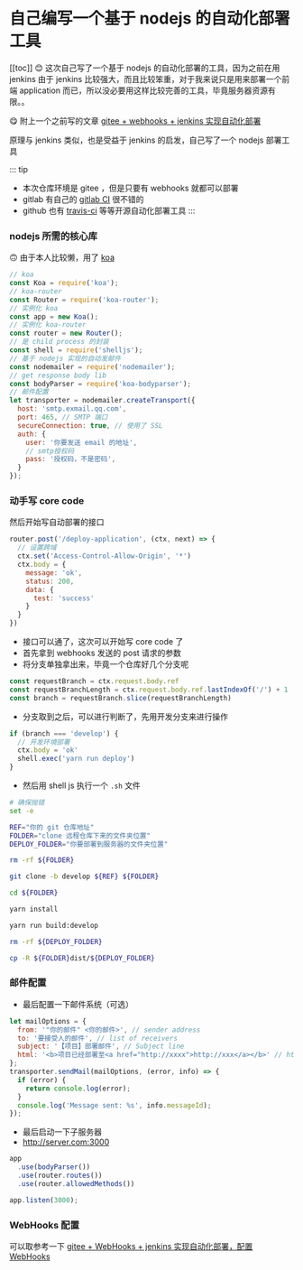 # 自己编写一个基于 nodejs 的自动化部署工具
[[toc]]
:blush: 这次自己写了一个基于 nodejs 的自动化部署的工具，因为之前在用 jenkins 由于 jenkins 比较强大，而且比较笨重，对于我来说只是用来部署一个前端 application 而已，所以没必要用这样比较完善的工具，毕竟服务器资源有限。。

:yum: 附上一个之前写的文章
[gitee + webhooks + jenkins 实现自动化部署](https://smalin.cn/Linux/Jenkins.html)

原理与 jenkins 类似，也是受益于 jenkins 的启发，自己写了一个 nodejs 部署工具

::: tip
- 本次仓库环境是 gitee ，但是只要有 webhooks 就都可以部署
- gitlab 有自己的 [gitlab CI](https://docs.gitlab.com/ee/ci/) 很不错的
- github 也有 [travis-ci](https://travis-ci.org/) 等等开源自动化部署工具
:::
### nodejs 所需的核心库

:upside_down_face: 由于本人比较懒，用了 [koa](https://koa.bootcss.com/)
``` js
// koa
const Koa = require('koa');
// koa-router
const Router = require('koa-router');
// 实例化 koa
const app = new Koa();
// 实例化 koa-router
const router = new Router();
// 是 child process 的封装
const shell = require('shelljs');
// 基于 nodejs 实现的自动发邮件
const nodemailer = require('nodemailer');
// get response body lib
const bodyParser = require('koa-bodyparser');
// 邮件配置
let transporter = nodemailer.createTransport({
  host: 'smtp.exmail.qq.com',
  port: 465, // SMTP 端口
  secureConnection: true, // 使用了 SSL
  auth: {
    user: '你要发送 email 的地址',
    // smtp授权码
    pass: '授权码，不是密码',
  }
});
```
### 动手写 core code
然后开始写自动部署的接口

``` js
router.post('/deploy-application', (ctx, next) => {
  // 设置跨域
  ctx.set('Access-Control-Allow-Origin', '*')
  ctx.body = {
    message: 'ok',
    status: 200,
    data: {
      test: 'success'
    }
  }
})
```
- 接口可以通了，这次可以开始写 core code 了
- 首先拿到 webhooks 发送的 post 请求的参数
- 将分支单独拿出来，毕竟一个仓库好几个分支呢
``` js
const requestBranch = ctx.request.body.ref
const requestBranchLength = ctx.request.body.ref.lastIndexOf('/') + 1
const branch = requestBranch.slice(requestBranchLength)
```

- 分支取到之后，可以进行判断了，先用开发分支来进行操作

``` js
if (branch === 'develop') {
  // 开发环境部署
  ctx.body = 'ok'
  shell.exec('yarn run deploy')
}
```
- 然后用 shell js 执行一个 `.sh` 文件

``` bash
# 确保抛错
set -e

REF="你的 git 仓库地址"
FOLDER="clone 远程仓库下来的文件夹位置"
DEPLOY_FOLDER="你要部署到服务器的文件夹位置"

rm -rf ${FOLDER}

git clone -b develop ${REF} ${FOLDER}

cd ${FOLDER}

yarn install

yarn run build:develop

rm -rf ${DEPLOY_FOLDER}

cp -R ${FOLDER}dist/${DEPLOY_FOLDER}
```
### 邮件配置
- 最后配置一下邮件系统（可选）

``` js
let mailOptions = {
  from: '"你的邮件" <你的邮件>', // sender address
  to: '要接受人的邮件', // list of receivers
  subject: '【项目】部署邮件', // Subject line
  html: '<b>项目已经部署至<a href="http://xxxx">http://xxx</a></b>' // html body
};
transporter.sendMail(mailOptions, (error, info) => {
  if (error) {
    return console.log(error);
  }
  console.log('Message sent: %s', info.messageId);
});
```

- 最后启动一下子服务器
- http://server.com:3000

``` js
app
  .use(bodyParser())
  .use(router.routes())
  .use(router.allowedMethods())

app.listen(3000);
```

### WebHooks 配置

可以取参考一下 [gitee + WebHooks + jenkins 实现自动化部署，配置 WebHooks](https://smalin.cn/Linux/Jenkins.html#%E9%85%8D%E7%BD%AE-webhooks)